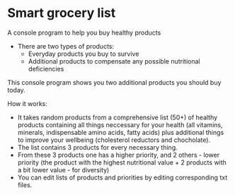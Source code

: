 # Smart grocery list
A console program to help you buy healthy products

* There are two types of products:
  * Everyday products you buy to survive
  * Additional products to compensate any possible nutritional deficiencies

This console program shows you two additional products you should buy today.

How it works:
* It takes random products from a comprehensive list (50+) of healthy products containing all things neccessary for your health (all vitamins, minerals, indispensable amino acids, fatty acids) plus additional things to improve your wellbeing (cholesterol reductors and chocholate).
* The list contains 3 products for every necessary thing.
* From these 3 products one has a higher priority, and 2 others - lower priority (the product with the highest nutritional value + 2 products with a bit lower value - for diversity)
* You can edit lists of products and priorities by editing corresponding txt files.
